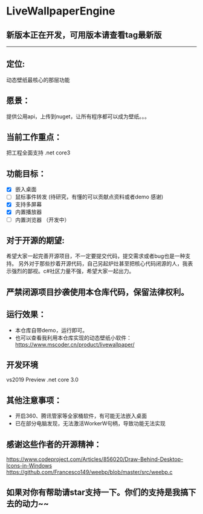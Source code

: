 # LiveWallpaperEngine

## 新版本正在开发，可用版本请查看tag最新版

---

## 定位:
  动态壁纸最核心的那层功能

## 愿景：
提供公用api，上传到nuget，让所有程序都可以成为壁纸。。。

## 当前工作重点：
把工程全面支持 .net core3

## 功能目标：
- [x] 嵌入桌面
- [ ] 鼠标事件转发 (待研究，有懂的可以贡献点资料或者demo 感谢)
- [x] 支持多屏幕
- [x] 内置播放器
- [ ] 内置浏览器 （开发中）

## 对于开源的期望:
希望大家一起完善开源项目，不一定要提交代码，提交需求或者bug也是一种支持。
另外对于那些抄着开源代码，自己另起炉灶甚至把核心代码闭源的人，我表示强烈的鄙视。c#社区力量不强，希望大家一起出力。

## 严禁闭源项目抄袭使用本仓库代码，保留法律权利。

## 运行效果：
* 本仓库自带demo，运行即可。  
* 也可以查看我利用本仓库实现的动态壁纸小软件：   
https://www.mscoder.cn/product/livewallpaper/

## 开发环境
vs2019 Preview
.net core 3.0

## 其他注意事项：
* 开启360、腾讯管家等全家桶软件，有可能无法嵌入桌面
* 已在部分电脑发现，无法激活WorkerW句柄，导致功能无法实现

## 感谢这些作者的开源精神：
https://www.codeproject.com/Articles/856020/Draw-Behind-Desktop-Icons-in-Windows  
https://github.com/Francesco149/weebp/blob/master/src/weebp.c  

## 如果对你有帮助请star支持一下。你们的支持是我搞下去的动力~~
